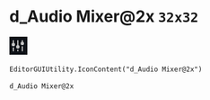 # d_Audio Mixer@2x `32x32`
<img src="/img/d_Audio%20Mixer@2x.png" width=32 height=32>

``` CSharp
EditorGUIUtility.IconContent("d_Audio Mixer@2x")
```
```
d_Audio Mixer@2x
```
